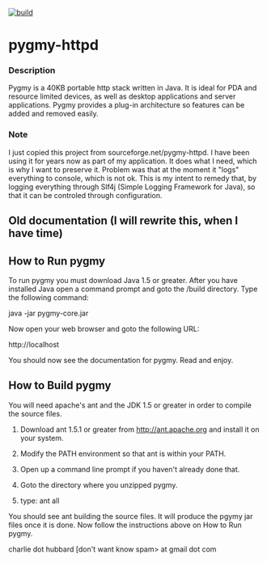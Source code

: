 [![build](https://github.com/andyrozman/pygmy-httpd/actions/workflows/maven.yml/badge.svg)](https://github.com/andyrozman/pygmy-httpd/actions/workflows/maven.yml)

# pygmy-httpd

### Description
Pygmy is a 40KB portable http stack written in Java. It is ideal for PDA and resource limited devices, as well as desktop applications and server applications. Pygmy provides a plug-in architecture so features can be added and removed easily.

### Note
I just copied this project from sourceforge.net/pygmy-httpd. I have been using it for years now as part of my application. It does what I need, which is why I want to preserve it. Problem was that at the moment it "logs" everything to console, which is not ok. This is my intent to remedy that, by logging everything through Slf4j (Simple Logging Framework for Java), so that it can be controled through configuration.

## Old documentation (I will rewrite this, when I have time) 

How to Run pygmy
----------------
To run pygmy you must download Java 1.5 or greater.  After you have
installed Java open a command prompt and goto the <pygmy home>/build
directory.  Type the following command:

java -jar pygmy-core.jar

Now open your web browser and goto the following URL:

http://localhost

You should now see the documentation for pygmy.  Read and enjoy.

How to Build pygmy
------------------

You will need apache's ant and the JDK 1.5 or greater in order to compile
the source files.

1.  Download ant 1.5.1 or greater from http://ant.apache.org and install
    it on your system.

2.  Modify the PATH environment so that ant is within your PATH.

3.  Open up a command line prompt if you haven't already done that.

4.  Goto the directory where you unzipped pygmy.

5.  type: ant all

You should see ant building the source files.  It will produce the pgymy
jar files once it is done.  Now follow the instructions above on
How to Run pygmy.

charlie dot hubbard [don't want know spam> at gmail dot com
